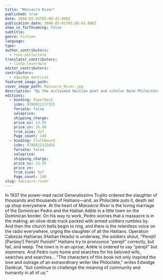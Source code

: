 ```yaml
---
title: "Massacre River"
published: true
date: 2008-05-01T05:00:43.000Z
publication_date: 2008-05-01T05:00:43.000Z
show_in_forthcoming: false
subtitle:
genre: Fiction
language:
type:
author_contributors:
  - rene-philoctete
translator_contributors:
  - linda-coverdale
editor_contributors:
contributors:
  - edwidge-danticat
featured_image_path:
cover_image_path: Massacre_River.jpg
description: "By the acclaimed Haitian poet and scholar René Philoctète, the novel Massacre River: _a tour de force by an extraordinary writer_ (Edwidge Danticat). "
editions:
  - binding: Paperback
    isbn: 9780811217255
    forsale: false
    saleprice:
    shipping_charge:
    price_us: 13.95
    price_cn: 16.00
    trim_size: 5x7
    Page_count: 240
  - binding: Clothbound
    isbn: 9780811215855
    forsale: false
    saleprice:
    shipping_charge:
    price_us: 22.95
    price_cn:
    trim_size: 5x7
    Page_count: 240
slug: massacre-river
---
```


In 1937 the power-mad racist Generalissimo Trujillo ordered the slaughter of thousands and thousands of Haitians—and, as Philoctète puts it, death set up shop everywhere. At the heart of _Massacre River_ is the loving marriage of the Dominican Pedro and the Haitian Adèle in a little town on the Dominican border. On his way to work, Pedro worries that a massacre is in the making; an olive-drab truck packed with armed soldiers rumbles by. And then the church bells begin to ring, and there is the relentless voice on the radio everywhere, urging the slaughter of all the Haitians. Operation Cabezas Haitianas (Haitian Heads) is underway, the soldiers shout, "Perejil! [Parsley!] Perish! Punish!" Haitians try to pronounce "perejil" correctly, but fail, and weep. The town is in an uproar, Adele is ordered to say "perejil" but stammers. And Pedro runs home and searches for his beloved wife, searches and searches… "The characters of this book not only inspired the love and outrage of an extraordinary writer like Philoctète," writes Edwidge Danticat, "but continue to challenge the meaning of community and humanity in all of us."


